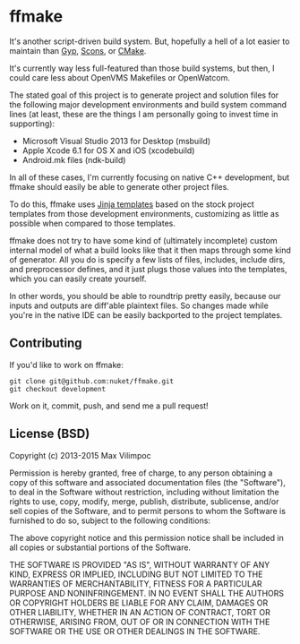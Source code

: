 # ffmake

It's another script-driven build system. But, hopefully a hell of a 
lot easier to maintain than [Gyp](https://code.google.com/p/gyp/), [Scons](http://www.scons.org/), or [CMake](http://www.cmake.org/).

It's currently way less full-featured than those build systems, but then, 
I could care less about OpenVMS Makefiles or OpenWatcom.

The stated goal of this project is to generate project and solution
files for the following major development environments and build
system command lines (at least, these are the things I am personally
going to invest time in supporting):

- Microsoft Visual Studio 2013 for Desktop (msbuild)
- Apple Xcode 6.1 for OS X and iOS (xcodebuild)
- Android.mk files (ndk-build)

In all of these cases, I'm currently focusing on native C++ development,
but ffmake should easily be able to generate other project files.

To do this, ffmake uses [Jinja templates](http://jinja.pocoo.org/) based on the stock project
templates from those development environments, customizing as little as possible when compared to those 
templates. 

ffmake does not try to have some kind of (ultimately 
incomplete) custom internal model of what a build looks like that it then 
maps through some kind of generator. All you do is specify a few lists of
files, includes, include dirs, and preprocessor defines, and it just 
plugs those values into the templates, which you can easily create 
yourself.

In other words, you should be able to roundtrip pretty easily, because
our inputs and outputs are diff'able plaintext files. So changes made
while you're in the native IDE can be easily backported to the project 
templates.

## Contributing

If you'd like to work on ffmake:

    git clone git@github.com:nuket/ffmake.git
    git checkout development

Work on it, commit, push, and send me a pull request!

## License (BSD)

Copyright (c) 2013-2015 Max Vilimpoc

Permission is hereby granted, free of charge, to any person obtaining 
a copy of this software and associated documentation files (the "Software"), 
to deal in the Software without restriction, including without limitation 
the rights to use, copy, modify, merge, publish, distribute, sublicense, 
and/or sell copies of the Software, and to permit persons to whom 
the Software is furnished to do so, subject to the following conditions:

The above copyright notice and this permission notice shall be 
included in all copies or substantial portions of the Software.

THE SOFTWARE IS PROVIDED "AS IS", WITHOUT WARRANTY OF ANY KIND, EXPRESS 
OR IMPLIED, INCLUDING BUT NOT LIMITED TO THE WARRANTIES OF MERCHANTABILITY, 
FITNESS FOR A PARTICULAR PURPOSE AND NONINFRINGEMENT. IN NO EVENT SHALL 
THE AUTHORS OR COPYRIGHT HOLDERS BE LIABLE FOR ANY CLAIM, DAMAGES OR 
OTHER LIABILITY, WHETHER IN AN ACTION OF CONTRACT, TORT OR OTHERWISE, 
ARISING FROM, OUT OF OR IN CONNECTION WITH THE SOFTWARE OR THE USE 
OR OTHER DEALINGS IN THE SOFTWARE.
